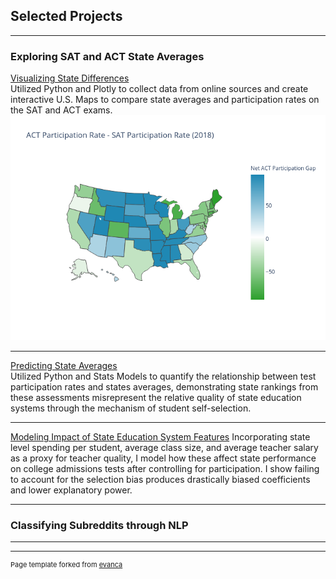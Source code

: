 ## Selected Projects

---

### Exploring SAT and ACT State Averages



[Visualizing State Differences ](/tests_part_1) <br>
Utilized Python and Plotly to collect data from online sources and create interactive U.S. Maps to compare state averages and participation rates on the SAT and ACT exams.
<img src="images/part_and_score_by_state.png?raw=true"/>

---
[Predicting State Averages](/sample_page)<br>
Utilized Python and Stats Models to quantify the relationship between test participation rates and states averages, demonstrating state rankings from these assessments misrepresent the relative quality of state education systems through the mechanism of student self-selection.

---
[Modeling Impact of State Education System Features](/sample_page)
Incorporating state level spending per student, average class size, and average teacher salary as a proxy for teacher quality, I model how these affect state performance on college admissions tests after controlling for participation. I show failing to account for the selection bias produces drastically biased coefficients and lower explanatory power.

---

### Classifying Subreddits through NLP


---



---
<p style="font-size:11px">Page template forked from <a href="https://github.com/evanca/quick-portfolio">evanca</a></p>
<!-- Remove above link if you don't want to attribute -->
